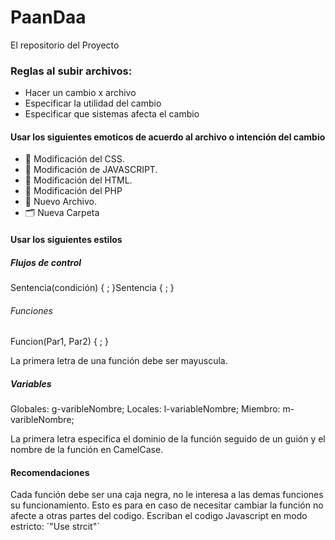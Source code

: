 # PaanDaa
El repositorio del Proyecto

### Reglas al subir archivos:
+ Hacer un cambio x archivo
+ Especificar la utilidad del cambio
+ Especificar que sistemas afecta el cambio
  
 #### Usar los siguientes emoticos de acuerdo al archivo o intención del cambio
 + 📘 Modificación del CSS.
 + 📙 Modificación de JAVASCRIPT.
 + 📗 Modificación del HTML.
 + 📓 Modificación del PHP
 + 📜 Nuevo Archivo.
 + 🗂️ Nueva Carpeta

#### Usar los siguientes estilos
##### Flujos de control
Sentencia(condición)
  {
    <Codigo>;
  }Sentencia
  {
    <Codigo>;
  }
###### Funciones
  Funcion(Par1, Par2)
  {
    <Codigo>;
  }
  
  La primera letra de una función debe ser mayuscula.
##### Variables
  Globales: g-varibleNombre;
  Locales: l-variableNombre;
  Miembro: m-varibleNombre;
  
  La primera letra especifica el dominio de la función seguido de un guión y el nombre de la función en CamelCase.

#### Recomendaciones

Cada función debe ser una caja negra, no le interesa a las demas funciones su funcionamiento. Esto es para en caso de necesitar cambiar la función no afecte a otras partes del codigo.
Escriban el codigo Javascript en modo estricto: ´"Use strcit"´
